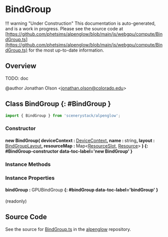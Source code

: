 # BindGroup

!!! warning "Under Construction"
    This documentation is auto-generated, and is a work in progress. Please see the source code at
    [https://github.com/phetsims/alpenglow/blob/main/js/webgpu/compute/BindGroup.ts](https://github.com/phetsims/alpenglow/blob/main/js/webgpu/compute/BindGroup.ts) for the most up-to-date information.

## Overview

TODO: doc

@author Jonathan Olson &lt;jonathan.olson@colorado.edu&gt;

## Class BindGroup {: #BindGroup }


```js
import { BindGroup } from 'scenerystack/alpenglow';
```
### Constructor

#### new BindGroup( deviceContext : <span style="font-weight: 400;">[DeviceContext](../alpenglow/DeviceContext.md)</span>, name : <span style="font-weight: 400;"><span style="color: hsla(calc(var(--md-hue) + 180deg),80%,40%,1);">string</span></span>, layout : <span style="font-weight: 400;">[BindGroupLayout](../alpenglow/BindGroupLayout.md)</span>, resourceMap : <span style="font-weight: 400;">Map&lt;[ResourceSlot](../alpenglow/ResourceSlot.md), [Resource](../alpenglow/Resource.md)&gt;</span> ) {: #BindGroup-constructor data-toc-label='new BindGroup' }

### Instance Methods



### Instance Properties

#### bindGroup : <span style="font-weight: 400;">GPUBindGroup</span> {: #bindGroup data-toc-label='bindGroup' }

(readonly)



## Source Code

See the source for [BindGroup.ts](https://github.com/phetsims/alpenglow/blob/main/js/webgpu/compute/BindGroup.ts) in the [alpenglow](https://github.com/phetsims/alpenglow) repository.
